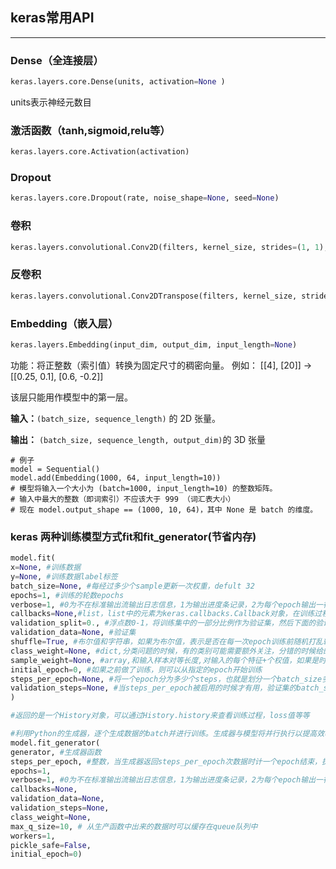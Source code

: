 

## keras常用API

------

### **Dense**（全连接层）

```python
keras.layers.core.Dense(units, activation=None )
```

units表示神经元数目

### 激活函数（tanh,sigmoid,relu等）

```python
keras.layers.core.Activation(activation)
```

### Dropout

```python
keras.layers.core.Dropout(rate, noise_shape=None, seed=None)
```

### 卷积

```python
keras.layers.convolutional.Conv2D(filters, kernel_size, strides=(1, 1), padding=‘valid‘,  activation=None)
```

### 反卷积

```python
keras.layers.convolutional.Conv2DTranspose(filters, kernel_size, strides=(1, 1), padding=‘valid‘,  activation=None)
```

### Embedding（嵌入层）

```python
keras.layers.Embedding(input_dim, output_dim, input_length=None)
```

功能：将正整数（索引值）转换为固定尺寸的稠密向量。 例如： [[4], [20]] -> [[0.25, 0.1], [0.6, -0.2]]

该层只能用作模型中的第一层。

**输入：**`(batch_size, sequence_length)` 的 2D 张量。

**输出：** `(batch_size, sequence_length, output_dim)`的 3D 张量

```
# 例子
model = Sequential()
model.add(Embedding(1000, 64, input_length=10))
# 模型将输入一个大小为 (batch=1000, input_length=10) 的整数矩阵。
# 输入中最大的整数（即词索引）不应该大于 999 （词汇表大小）
# 现在 model.output_shape == (1000, 10, 64)，其中 None 是 batch 的维度。
```

### keras 两种训练模型方式fit和fit_generator(节省内存)

```python
model.fit(
x=None, #训练数据
y=None, #训练数据label标签
batch_size=None, #每经过多少个sample更新一次权重，defult 32
epochs=1, #训练的轮数epochs
verbose=1, #0为不在标准输出流输出日志信息，1为输出进度条记录，2为每个epoch输出一行记录
callbacks=None,#list，list中的元素为keras.callbacks.Callback对象，在训练过程中会调用list中的回调函数
validation_split=0., #浮点数0-1，将训练集中的一部分比例作为验证集，然后下面的验证集validation_data将不会起到作用
validation_data=None, #验证集
shuffle=True, #布尔值和字符串，如果为布尔值，表示是否在每一次epoch训练前随机打乱输入样本的顺序，如果为"batch"，为处理HDF5数据
class_weight=None, #dict,分类问题的时候，有的类别可能需要额外关注，分错的时候给的惩罚会比较大，所以权重会调高，体现在损失函数上面
sample_weight=None, #array,和输入样本对等长度,对输入的每个特征+个权值，如果是时序的数据，则采用(samples，sequence_length)的矩阵
initial_epoch=0, #如果之前做了训练，则可以从指定的epoch开始训练
steps_per_epoch=None, #将一个epoch分为多少个steps，也就是划分一个batch_size多大，比如steps_per_epoch=10，则就是将训练集分为10份，不能和batch_size共同使用
validation_steps=None, #当steps_per_epoch被启用的时候才有用，验证集的batch_size
)

#返回的是一个History对象，可以通过History.history来查看训练过程，loss值等等
```

```python
#利用Python的生成器，逐个生成数据的batch并进行训练。生成器与模型将并行执行以提高效率。例如，该函数允许我们在CPU上进行实时的数据提升，同时在GPU上进行模型训练
model.fit_generator(
generator, #生成器函数
steps_per_epoch, #整数，当生成器返回steps_per_epoch次数据时计一个epoch结束，执行下一个epoch
epochs=1, 
verbose=1, #0为不在标准输出流输出日志信息，1为输出进度条记录，2为每个epoch输出一行记录
callbacks=None, 
validation_data=None, 
validation_steps=None, 
class_weight=None, 
max_q_size=10, # 从生产函数中出来的数据时可以缓存在queue队列中
workers=1, 
pickle_safe=False, 
initial_epoch=0)
```

